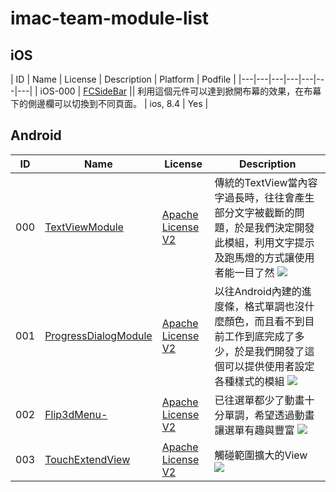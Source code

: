 # imac-team-module-list

## iOS
| ID | Name | License | Description | Platform | Podfile |
|---|---|---|---|---|---|---|
| iOS-000 | [FCSideBar](https://github.com/nutc-imac-team/iOS-000-FCSideBar) || 利用這個元件可以達到掀開布幕的效果，在布幕下的側邊欄可以切換到不同頁面。 | ios, 8.4 | Yes |


## Android
| ID | Name | License | Description | 
|---|---|---|---|
|000|[TextViewModule](https://github.com/nutc-imac-team/TextViewModule) |[Apache License V2](https://www.apache.org/licenses/LICENSE-2.0)| 傳統的TextView當內容字過長時，往往會產生部分文字被截斷的問題，於是我們決定開發此模組，利用文字提示及跑馬燈的方式讓使用者能一目了然 ![](https://github.com/nutc-imac-team/TextViewModule/raw/master/demo1.png) | 
|001| [ProgressDialogModule](https://github.com/nutc-imac-team/ProgressDialogModule)  |[Apache License V2](https://www.apache.org/licenses/LICENSE-2.0)| 以往Android內建的進度條，格式單調也沒什麼顏色，而且看不到目前工作到底完成了多少，於是我們開發了這個可以提供使用者設定各種樣式的模組 ![](https://github.com/nutc-imac-team/ProgressDialogModule/raw/master/Screenshot_2015-02-09-13-32-391.png) |
|002| [Flip3dMenu-](https://github.com/nutc-imac-team/Flip3dMenu-)  |[Apache License V2](https://www.apache.org/licenses/LICENSE-2.0)| 已往選單都少了動畫十分單調，希望透過動畫讓選單有趣與豐富 ![](https://github.com/nutc-imac-team/Flip3dMenu-/blob/master/Screenshot_2015-03-16-18-16-36-169x300.png?raw=true)|
|003|[TouchExtendView](https://github.com/nutc-imac-team/TouchExtendView)|[Apache License V2](https://www.apache.org/licenses/LICENSE-2.0)|觸碰範圍擴大的View<br>![](https://github.com/nutc-imac-team/TouchExtendView/raw/master/demo.jpg)|
